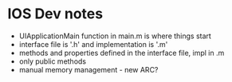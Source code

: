 IOS Dev notes
=================================

* UIApplicationMain function in main.m is where things start
* interface file is '.h' and implementation is '.m'
* methods and properties defined in the interface file, impl in .m
* only public methods
* manual memory management - new ARC?

